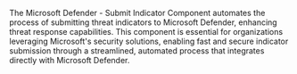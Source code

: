 The Microsoft Defender - Submit Indicator Component automates the process of submitting threat indicators to Microsoft Defender, enhancing threat response capabilities. This component is essential for organizations leveraging Microsoft's security solutions, enabling fast and secure indicator submission through a streamlined, automated process that integrates directly with Microsoft Defender.
